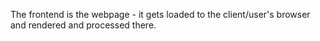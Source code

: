 The frontend is the webpage - it gets loaded to the client/user's browser and rendered and processed there. 